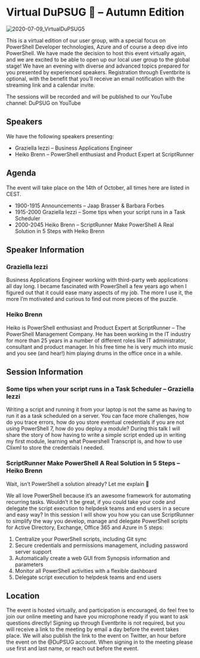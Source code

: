 # Virtual DuPSUG 🍂 – Autumn Edition

![2020-07-09_VirtualDuPSUG5](https://user-images.githubusercontent.com/12744735/95777935-67892b00-0cc7-11eb-8f65-087574a681d0.png)

This is a virtual edition of our user group, with a special focus on PowerShell Developer technologies, Azure and of course a deep dive into PowerShell. We have made the decision to host this event virtually again, and we are excited to be able to open up our local user group to the global stage! We have an evening with diverse and advanced topics prepared for you presented by experienced speakers. Registration through Eventbrite is optional, with the benefit that you’ll receive an email notification with the streaming link and a calendar invite.

The sessions will be recorded and will be published to our YouTube channel: DuPSUG on YouTube

## Speakers
We have the following speakers presenting:
* Graziella Iezzi – Business Applications Engineer
* Heiko Brenn – PowerShell enthusiast and Product Expert at ScriptRunner

## Agenda
The event will take place on the 14th of October, all times here are listed in CEST.

* 1900-1915 Announcements – Jaap Brasser & Barbara Forbes
* 1915-2000 Graziella Iezzi – Some tips when your script runs in a Task Scheduler
* 2000-2045 Heiko Brenn – ScriptRunner Make PowerShell A Real Solution in 5 Steps with Heiko Brenn
 
## Speaker Information

### Graziella Iezzi
Business Applications Engineer working with third-party web applications all day long. I became fascinated with PowerShell a few years ago when I figured out that it could ease many aspects of my job. The more I use it, the more I’m motivated and curious to find out more pieces of the puzzle.

### Heiko Brenn
Heiko is PowerShell enthusiast and Product Expert at ScriptRunner – The PowerShell Management Company. He has been working in the IT industry for more than 25 years in a number of different roles like IT administrator, consultant and product manager. In his free time he is very much into music and you see (and hear!) him playing drums in the office once in a while.

## Session Information

### Some tips when your script runs in a Task Scheduler – Graziella Iezzi
Writing a script and running it from your laptop is not the same as having to run it as a task scheduled on a server. You can face more challenges, how do you trace errors, how do you store eventual credentials if you are not using PowerShell 7, how do you deploy a module?
During this talk I will share the story of how having to write a simple script ended up in writing my first module, learning what Powershell Transcript is, and how to use Clixml to store the credentials I needed.

### ScriptRunner Make PowerShell A Real Solution in 5 Steps – Heiko Brenn
Wait, isn’t PowerShell a solution already? Let me explain 🙂

We all love PowerShell because it’s an awesome framework for automating recurring tasks. Wouldn’t it be great, if you could take your code and delegate the script execution to helpdesk teams and end users in a secure and easy way? In this session I will show you how you can use ScriptRunner to simplify the way you develop, manage and delegate PowerShell scripts for Active Directory, Exchange, Office 365 and Azure in 5 steps:
1. Centralize your PowerShell scripts, including Git sync
2. Secure credentials and permissions management, including password server support
3. Automatically create a web GUI from Synopsis information and parameters
4. Monitor all PowerShell activities with a flexible dashboard
5. Delegate script execution to helpdesk teams and end users

## Location
The event is hosted virtually, and participation is encouraged, do feel free to join our online meeting and have you microphone ready if you want to ask questions directly! Signing up through Eventbrite is not required, but you will receive a link to the meeting by email a day before the event takes place. We will also publish the link to the event on Twitter, an hour before the event on the @DuPSUG account. When signing in to the meeting please use first and last name, or reach out before the event.
